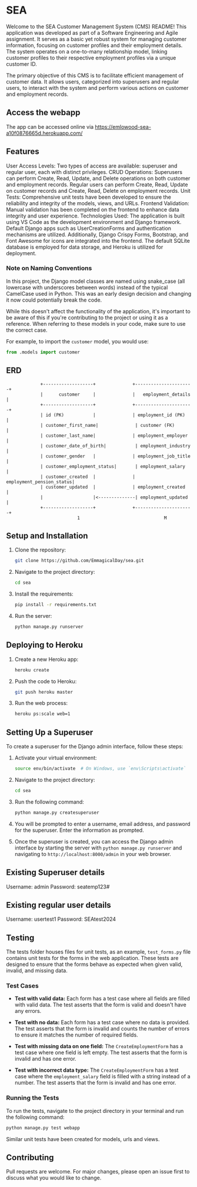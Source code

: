 
# SEA
Welcome to the SEA Customer Management System (CMS) README! This application was developed as part of a Software Engineering and Agile assignment. It serves as a basic yet robust system for managing customer information, focusing on customer profiles and their employment details. The system operates on a one-to-many relationship model, linking customer profiles to their respective employment profiles via a unique customer ID.

The primary objective of this CMS is to facilitate efficient management of customer data. It allows users, categorized into superusers and regular users, to interact with the system and perform various actions on customer and employment records.

## Access the webapp
The app can be accessed online via https://emlowood-sea-a10f0876665d.herokuapp.com/

## Features
User Access Levels: Two types of access are available: superuser and regular user, each with distinct privileges.
CRUD Operations: Superusers can perform Create, Read, Update, and Delete operations on both customer and employment records. Regular users can perform Create, Read, Update on customer records and Create, Read, Delete on employment records.
Unit Tests: Comprehensive unit tests have been developed to ensure the reliability and integrity of the models, views, and URLs.
Frontend Validation: Manual validation has been completed on the frontend to enhance data integrity and user experience.
Technologies Used: The application is built using VS Code as the development environment and Django framework. Default Django apps such as UserCreationForms and authentication mechanisms are utilized. Additionally, Django Crispy Forms, Bootstrap, and Font Awesome for icons are integrated into the frontend. The default SQLite database is employed for data storage, and Heroku is utilized for deployment.

### Note on Naming Conventions
In this project, the Django model classes are named using snake_case (all lowercase with underscores between words) instead of the typical CamelCase used in Python. This was an early design decision and changing it now could potentially break the code.

While this doesn't affect the functionality of the application, it's important to be aware of this if you're contributing to the project or using it as a reference. When referring to these models in your code, make sure to use the correct case.

For example, to import the `customer` model, you would use:

```python
from .models import customer
```

## ERD
```
             +-------------------+              +----------------------+
             |      customer     |              |   employment_details |
             +-------------------+              +----------------------+
             | id (PK)           |              | employment_id (PK)   |
             | customer_first_name|              | customer (FK)        |
             | customer_last_name|              | employment_employer  |
             | customer_date_of_birth|           | employment_industry  |
             | customer_gender   |              | employment_job_title |
             | customer_employment_status|       | employment_salary    |
             | customer_created  |              | employment_pension_status|
             | customer_updated  |              | employment_created   |
             |                   |<--------------| employment_updated   |
             +-------------------+              +----------------------+
                           1                                M
```

## Setup and Installation

1. Clone the repository:

    ```bash
    git clone https://github.com/EmmagicalDay/sea.git
    ```

2. Navigate to the project directory:

    ```bash
    cd sea
    ```

3. Install the requirements:

    ```bash
    pip install -r requirements.txt
    ```

4. Run the server:

    ```bash
    python manage.py runserver
    ```

## Deploying to Heroku

1. Create a new Heroku app:

    ```bash
    heroku create
    ```

2. Push the code to Heroku:

    ```bash
    git push heroku master
    ```

3. Run the web process:

    ```bash
    heroku ps:scale web=1
    ```

## Setting Up a Superuser

To create a superuser for the Django admin interface, follow these steps:

1. Activate your virtual environment:

    ```bash
    source env/bin/activate  # On Windows, use `env\Scripts\activate`
    ```

2. Navigate to the project directory:

    ```bash
    cd sea
    ```

3. Run the following command:

    ```bash
    python manage.py createsuperuser
    ```

4. You will be prompted to enter a username, email address, and password for the superuser. Enter the information as prompted.

5. Once the superuser is created, you can access the Django admin interface by starting the server with `python manage.py runserver` and navigating to `http://localhost:8000/admin` in your web browser.


## Existing Superuser details
Username: admin
Password: seatemp123#

## Existing regular user details
Username: usertest1
Password: SEAtest2024

## Testing

The tests folder houses files for unit tests, as an example, `test_forms.py` file contains unit tests for the forms in the web application. These tests are designed to ensure that the forms behave as expected when given valid, invalid, and missing data.

### Test Cases

- **Test with valid data:** Each form has a test case where all fields are filled with valid data. The test asserts that the form is valid and doesn't have any errors.

- **Test with no data:** Each form has a test case where no data is provided. The test asserts that the form is invalid and counts the number of errors to ensure it matches the number of required fields.

- **Test with missing data on one field:** The `CreateEmploymentForm` has a test case where one field is left empty. The test asserts that the form is invalid and has one error.

- **Test with incorrect data type:** The `CreateEmploymentForm` has a test case where the `employment_salary` field is filled with a string instead of a number. The test asserts that the form is invalid and has one error.

### Running the Tests

To run the tests, navigate to the project directory in your terminal and run the following command:

```bash
python manage.py test webapp
```

Similar unit tests have been created for models, urls and views.


## Contributing

Pull requests are welcome. For major changes, please open an issue first to discuss what you would like to change.
